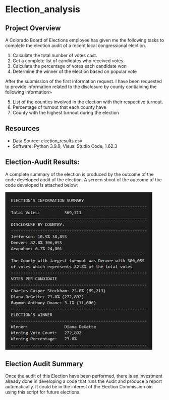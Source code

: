 # Election_analysis

## Project Overview
A Colorado Board of Elections employee has given me the following tasks to complete the election audit of a recent local congressional election.

1. Calculate the total number of votes cast.
2. Get a complete list of candidates who received votes
3. Calculate the percentage of votes each candidate won
4. Determine the winner of the election based on popular vote

After the submission of the first information request. I have been requested to provide information related to the disclosure by county contiaining the following information>

5. List of the counties involved in the election with their respective turnout.
6. Percentage of turnout that each county have 
7. County with the highest turnout during the election

## Resources 
- Data Source: election_results.csv
- Software: Python 3.9.9, Visual Studio Code, 1.62.3

## Election-Audit Results:

A complete summary of the election is produced by the outcome of the code developed audit of the election. A screen shoot of the outcome of the code developed is attached below:

![outcome](Resources\Election_summary.png)

## Election Audit Summary

Once the audit of this Election have been performed, there is an investment already done in developing a code that runs the Audit and produce a report automatically. It could be in the interest of the Election Commission oin using this script for future elections. 






